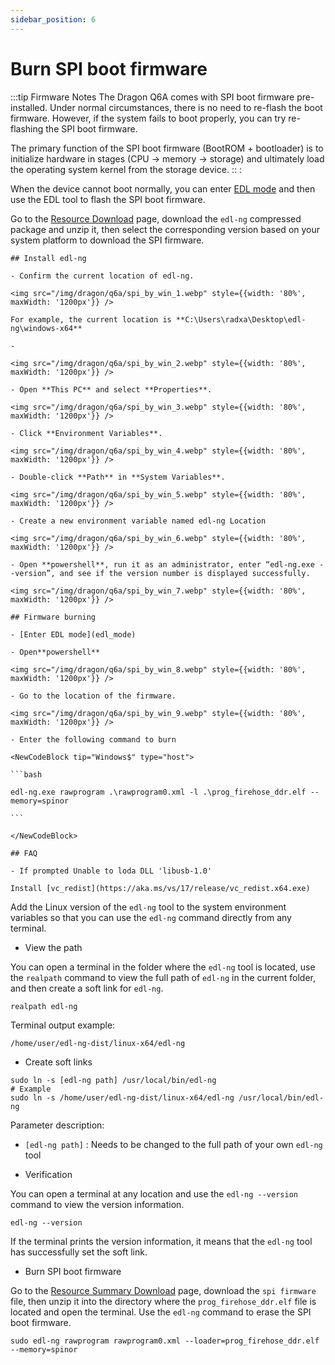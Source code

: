 ```yaml
---
sidebar_position: 6
---
```


# Burn SPI boot firmware

:::tip Firmware Notes
The Dragon Q6A comes with SPI boot firmware pre-installed. Under normal circumstances, there is no need to re-flash the boot firmware. However, if the system fails to boot properly, you can try re-flashing the SPI boot firmware.

The primary function of the SPI boot firmware (BootROM + bootloader) is to initialize hardware in stages (CPU → memory → storage) and ultimately load the operating system kernel from the storage device.
:: :

When the device cannot boot normally, you can enter [EDL mode](./edl_mode) and then use the EDL tool to flash the SPI boot firmware.

Go to the [Resource Download](../../download) page, download the `edl-ng` compressed package and unzip it, then select the corresponding version based on your system platform to download the SPI firmware.

<Tabs queryString = "EDLplatform">
  <TabItem value="Windows" label="Windows" default>

    ## Install edl-ng

    - Confirm the current location of edl-ng.

    <img src="/img/dragon/q6a/spi_by_win_1.webp" style={{width: '80%', maxWidth: '1200px'}} />

    For example, the current location is **C:\Users\radxa\Desktop\edl-ng\windows-x64**

    -

    <img src="/img/dragon/q6a/spi_by_win_2.webp" style={{width: '80%', maxWidth: '1200px'}} />

    - Open **This PC** and select **Properties**.

    <img src="/img/dragon/q6a/spi_by_win_3.webp" style={{width: '80%', maxWidth: '1200px'}} />

    - Click **Environment Variables**.

    <img src="/img/dragon/q6a/spi_by_win_4.webp" style={{width: '80%', maxWidth: '1200px'}} />

    - Double-click **Path** in **System Variables**.

    <img src="/img/dragon/q6a/spi_by_win_5.webp" style={{width: '80%', maxWidth: '1200px'}} />

    - Create a new environment variable named edl-ng Location

    <img src="/img/dragon/q6a/spi_by_win_6.webp" style={{width: '80%', maxWidth: '1200px'}} />

    - Open **powershell**, run it as an administrator, enter “edl-ng.exe --version”, and see if the version number is displayed successfully.

    <img src="/img/dragon/q6a/spi_by_win_7.webp" style={{width: '80%', maxWidth: '1200px'}} />

    ## Firmware burning

    - [Enter EDL mode](edl_mode)

    - Open**powershell**

    <img src="/img/dragon/q6a/spi_by_win_8.webp" style={{width: '80%', maxWidth: '1200px'}} />

    - Go to the location of the firmware.

    <img src="/img/dragon/q6a/spi_by_win_9.webp" style={{width: '80%', maxWidth: '1200px'}} />

    - Enter the following command to burn

    <NewCodeBlock tip="Windows$" type="host">

    ```bash

    edl-ng.exe rawprogram .\rawprogram0.xml -l .\prog_firehose_ddr.elf --memory=spinor

    ```

    </NewCodeBlock>

    ## FAQ

    - If prompted Unable to loda DLL 'libusb-1.0'

    Install [vc_redist](https://aka.ms/vs/17/release/vc_redist.x64.exe)

  </TabItem>
  <TabItem value="Linux" label="Linux">

Add the Linux version of the `edl-ng` tool to the system environment variables so that you can use the `edl-ng` command directly from any terminal.

- View the path

You can open a terminal in the folder where the `edl-ng` tool is located, use the `realpath` command to view the full path of `edl-ng` in the current folder, and then create a soft link for `edl-ng`.

<NewCodeBlock tip="Linux$" type="host">

```
realpath edl-ng
```

</NewCodeBlock>

Terminal output example:

```
/home/user/edl-ng-dist/linux-x64/edl-ng
```

- Create soft links

<NewCodeBlock tip="Linux$" type="host">

```
sudo ln -s [edl-ng path] /usr/local/bin/edl-ng
# Example
sudo ln -s /home/user/edl-ng-dist/linux-x64/edl-ng /usr/local/bin/edl-ng
```

</NewCodeBlock>

Parameter description:

- `[edl-ng path]` : Needs to be changed to the full path of your own `edl-ng` tool

- Verification

You can open a terminal at any location and use the `edl-ng --version` command to view the version information.

<NewCodeBlock tip="Linux$" type="host">

```
edl-ng --version
```

</NewCodeBlock>

If the terminal prints the version information, it means that the `edl-ng` tool has successfully set the soft link.

- Burn SPI boot firmware

Go to the [Resource Summary Download](../../download) page, download the `spi firmware` file, then unzip it into the directory where the `prog_firehose_ddr.elf` file is located and open the terminal. Use the `edl-ng` command to erase the SPI boot firmware.

<NewCodeBlock tip="Linux$" type="host">

```
sudo edl-ng rawprogram rawprogram0.xml --loader=prog_firehose_ddr.elf --memory=spinor
```

</NewCodeBlock>

  </TabItem>
</Tabs>
